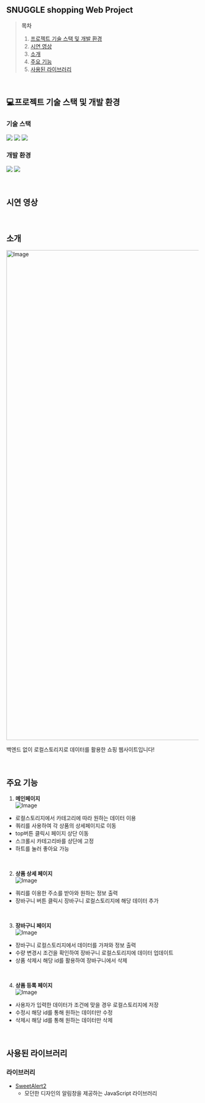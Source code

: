## SNUGGLE shopping Web Project

> **목차**
> 1. [프로젝트 기술 스택 및 개발 환경](#프로젝트-기술-스택-및-개발-환경)
> 2. [시연 영상](#시연-영상)
> 3. [소개](#소개)
> 4. [주요 기능](#주요-기능)
> 5. [사용된 라이브러리](#사용된-라이브러리)

</br>

## 💻프로젝트 기술 스택 및 개발 환경
### 기술 스택
<img 
src="https://img.shields.io/badge/html5-%23E34F26.svg?&style=for-the-badge&logo=html5&logoColor=white" />
<img src="https://img.shields.io/badge/css3-%231572B6.svg?&style=for-the-badge&logo=css3&logoColor=white" />
<img src="https://img.shields.io/badge/javascript-%23F7DF1E.svg?&style=for-the-badge&logo=javascript&logoColor=black" />
### 개발 환경
<img src="https://img.shields.io/badge/visual%20studio%20code-%23007ACC.svg?&style=for-the-badge&logo=visual%20studio%20code&logoColor=white" /> <img src="https://img.shields.io/badge/github-%23181717.svg?&style=for-the-badge&logo=github&logoColor=white" />

<br>

## 시연 영상


<br>

## 소개
<img width="1280" alt="Image" src="https://github.com/user-attachments/assets/375873ff-5341-4142-9b33-2aa5ddbce685" />

백엔드 없이 로컬스토리지로 데이터를 활용한 쇼핑 웹사이트입니다!

<br>

## 주요 기능
1. **메인페이지**</br>
![Image](https://github.com/user-attachments/assets/55f000db-51f6-48a5-b305-8ce0d56a9443)
  - 로컬스토리지에서 카테고리에 따라 원하는 데이터 이용</br>
  - 쿼리를 사용하여 각 상품의 상세페이지로 이동</br>
  - top버튼 클릭시 페이지 상단 이동</br>
  - 스크롤시 카테고리바를 상단에 고정</br>
  - 하트를 눌러 좋아요 가능</br>

</br>

2. **상품 상세 페이지**</br>
![Image](https://github.com/user-attachments/assets/37f55104-6006-4658-b40c-c47378e57f95)
  - 쿼리를 이용한 주소를 받아와 원하는 정보 출력</br>
  - 장바구니 버튼 클릭시 장바구니 로컬스토리지에 해당 데이터 추가</br>

</br>

3. **장바구니 페이지**</br>
![Image](https://github.com/user-attachments/assets/1e8be959-c56a-4cdf-9e0e-3932d439104a)
  - 장바구니 로컬스토리지에서 데이터를 가져와 정보 출력</br>
  - 수량 변경시 조건을 확인하여 장바구니 로컬스토리지에 데이터 업데이트</br>
  - 상품 삭제시 해당 id를 활용하여 장바구니에서 삭제</br>

</br>

4. **상품 등록 페이지**</br>
![Image](https://github.com/user-attachments/assets/5a96dd1b-594f-41b4-8757-c4a8a2d79a28)
  - 사용자가 입력한 데이터가 조건에 맞을 경우 로컬스토리지에 저장</br>
  - 수정시 해당 id를 통해 원하는 데이터만 수정</br>
  - 삭제시 해당 id를 통해 원하는 데이터만 삭제</br>

</br>

## 사용된 라이브러리
### 라이브러리
- [SweetAlert2](https://sweetalert2.github.io/)
  - 모던한 디자인의 알림창을 제공하는 JavaScript 라이브러리





